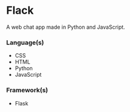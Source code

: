 # Flack
A web chat app made in Python and JavaScript.

### Language(s)
* CSS
* HTML
* Python
* JavaScript

### Framework(s)
* Flask